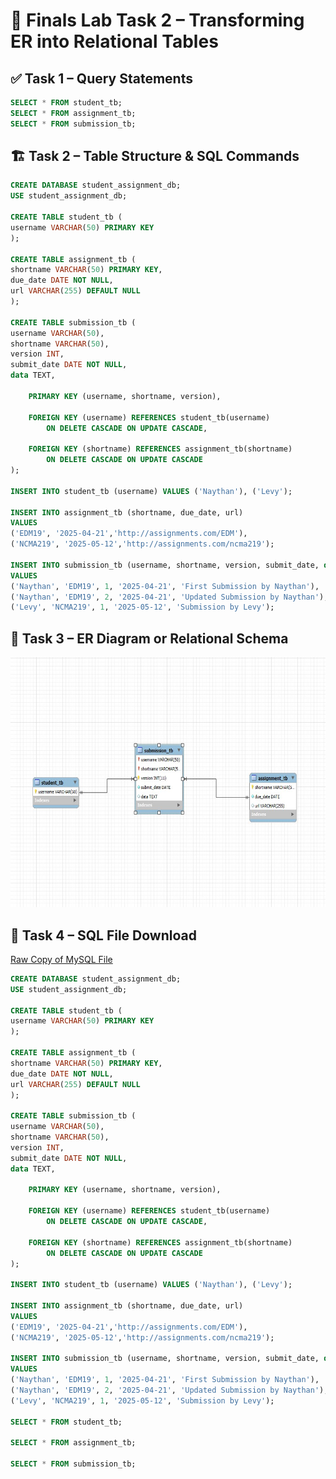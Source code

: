 # 🧪 Finals Lab Task 2 – Transforming ER into Relational Tables

## ✅ Task 1 – Query Statements
```sql
SELECT * FROM student_tb;
SELECT * FROM assignment_tb;
SELECT * FROM submission_tb;
```
## 🏗️ Task 2 – Table Structure & SQL Commands
```sql
CREATE DATABASE student_assignment_db;
USE student_assignment_db;

CREATE TABLE student_tb (
username VARCHAR(50) PRIMARY KEY
);

CREATE TABLE assignment_tb (
shortname VARCHAR(50) PRIMARY KEY,
due_date DATE NOT NULL,
url VARCHAR(255) DEFAULT NULL
);

CREATE TABLE submission_tb (
username VARCHAR(50),
shortname VARCHAR(50),
version INT,
submit_date DATE NOT NULL,
data TEXT,

    PRIMARY KEY (username, shortname, version),
    
    FOREIGN KEY (username) REFERENCES student_tb(username)
        ON DELETE CASCADE ON UPDATE CASCADE,

    FOREIGN KEY (shortname) REFERENCES assignment_tb(shortname)
        ON DELETE CASCADE ON UPDATE CASCADE
);

INSERT INTO student_tb (username) VALUES ('Naythan'), ('Levy');

INSERT INTO assignment_tb (shortname, due_date, url) 
VALUES 
('EDM19', '2025-04-21','http://assignments.com/EDM'), 
('NCMA219', '2025-05-12','http://assignments.com/ncma219');

INSERT INTO submission_tb (username, shortname, version, submit_date, data)
VALUES
('Naythan', 'EDM19', 1, '2025-04-21', 'First Submission by Naythan'),
('Naythan', 'EDM19', 2, '2025-04-21', 'Updated Submission by Naythan'),
('Levy', 'NCMA219', 1, '2025-05-12', 'Submission by Levy');
```
## 🧩 Task 3 – ER Diagram or Relational Schema

<img src="Images/FT2%20ERD.jpg" alt="Alt Text" width="800" height="400"> 

## 📂 Task 4 – SQL File Download

[Raw Copy of MySQL File](https://github.com/NaythanIsME/EDM-Portfolio/blob/main/Finals%20Task%202/Files/Naythan.sql)

```sql
CREATE DATABASE student_assignment_db;
USE student_assignment_db;

CREATE TABLE student_tb (
username VARCHAR(50) PRIMARY KEY
);

CREATE TABLE assignment_tb (
shortname VARCHAR(50) PRIMARY KEY,
due_date DATE NOT NULL,
url VARCHAR(255) DEFAULT NULL
);

CREATE TABLE submission_tb (
username VARCHAR(50),
shortname VARCHAR(50),
version INT,
submit_date DATE NOT NULL,
data TEXT,

    PRIMARY KEY (username, shortname, version),
    
    FOREIGN KEY (username) REFERENCES student_tb(username)
        ON DELETE CASCADE ON UPDATE CASCADE,

    FOREIGN KEY (shortname) REFERENCES assignment_tb(shortname)
        ON DELETE CASCADE ON UPDATE CASCADE
);

INSERT INTO student_tb (username) VALUES ('Naythan'), ('Levy');

INSERT INTO assignment_tb (shortname, due_date, url) 
VALUES 
('EDM19', '2025-04-21','http://assignments.com/EDM'), 
('NCMA219', '2025-05-12','http://assignments.com/ncma219');

INSERT INTO submission_tb (username, shortname, version, submit_date, data)
VALUES
('Naythan', 'EDM19', 1, '2025-04-21', 'First Submission by Naythan'),
('Naythan', 'EDM19', 2, '2025-04-21', 'Updated Submission by Naythan'),
('Levy', 'NCMA219', 1, '2025-05-12', 'Submission by Levy');

SELECT * FROM student_tb;

SELECT * FROM assignment_tb;

SELECT * FROM submission_tb;
```
